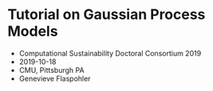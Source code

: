 # Tutorial on Gaussian Process Models

* Computational Sustainability Doctoral Consortium 2019
* 2019-10-18
* CMU, Pittsburgh PA
* Genevieve Flaspohler

